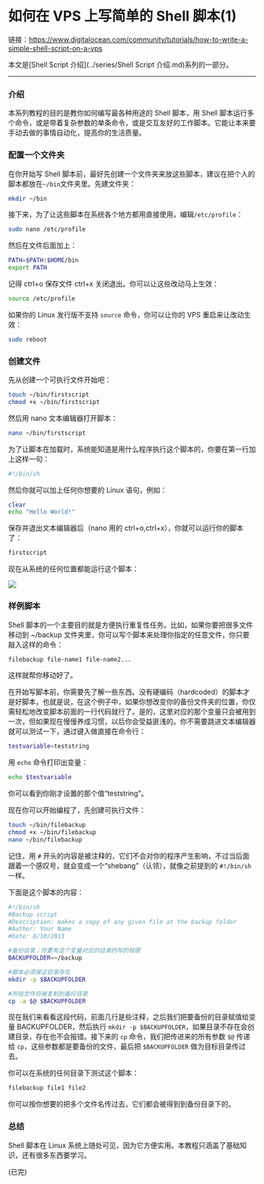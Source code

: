 # 如何在 VPS 上写简单的 Shell 脚本(1)

链接：https://www.digitalocean.com/community/tutorials/how-to-write-a-simple-shell-script-on-a-vps

本文是[Shell Script 介绍](../series/Shell Script 介绍.md)系列的一部分。

---

### 介绍

本系列教程的目的是教你如何编写最各种用途的 Shell 脚本，用 Shell 脚本运行多个命令，或是带着复杂参数的单条命令，或是交互友好的工作脚本。它能让本来要手动去做的事情自动化，提高你的生活质量。

### 配置一个文件夹

在你开始写 Shell 脚本前，最好先创建一个文件夹来放这些脚本，建议在把个人的脚本都放在`~/bin`文件夹里。先建文件夹：

```sh
mkdir ~/bin
```

接下来，为了让这些脚本在系统各个地方都用直接使用，编辑`/etc/profile`：

```sh
sudo nano /etc/profile
```

然后在文件后面加上：

```sh
PATH=$PATH:$HOME/bin
export PATH
```

记得 ctrl+o 保存文件 ctrl+x 关闭退出。你可以让这些改动马上生效：

```sh
source /etc/profile
```

如果你的 Linux 发行版不支持 `source` 命令，你可以让你的 VPS 重启来让改动生效：

```sh
sudo reboot
```

### 创建文件

先从创建一个可执行文件开始吧：

```sh
touch ~/bin/firstscript
chmod +x ~/bin/firstscript
```

然后用 nano 文本编辑器打开脚本：

```sh
nano ~/bin/firstscript
```

为了让脚本在加载时，系统能知道是用什么程序执行这个脚本的，你要在第一行加上这样一句：

```sh
#!/bin/sh
```

然后你就可以加上任何你想要的 Linux 语句，例如：

```sh
clear
echo "Hello World!"
```

保存并退出文本编辑器后（nano 用的 ctrl+o,ctrl+x），你就可以运行你的脚本了：

```sh
firstscript
```

现在从系统的任何位置都能运行这个脚本：

![](https://assets.digitalocean.com/tutorial_images/PPFoJ5f.png)


### 样例脚本

Shell 脚本的一个主要目的就是方便执行重复性任务。比如，如果你要把很多文件移动到 ~/backup 文件夹里，你可以写个脚本来处理你指定的任意文件，你只要敲入这样的命令：

```sh
filebackup file-name1 file-name2...
```

这样就帮你移动好了。

在开始写脚本前，你需要先了解一些东西。没有硬编码（hardcoded）的脚本才是好脚本，也就是说，在这个例子中，如果你想改变你的备份文件夹的位置，你仅需轻松地改变脚本前面的一行代码就行了。是的，这里对应的那个变量只会被用到一次，但如果现在慢慢养成习惯，以后你会受益匪浅的。你不需要跳进文本编辑器就可以测试一下，通过键入做直接在命令行： 

```sh
testvariable=teststring
```

用 `echo` 命令打印出变量：

```sh
echo $testvariable
```

你可以看到你刚才设置的那个值“teststring”。

现在你可以开始编程了，先创建可执行文件：

```sh
touch ~/bin/filebackup
chmod +x ~/bin/filebackup
nano ~/bin/filebackup
```

记住，用 `#` 开头的内容是被注释的，它们不会对你的程序产生影响，不过当后面跟着一个感叹号，就会变成一个“shebang”（认领），就像之前提到的 `#!/bin/sh` 一样。

下面是这个脚本的内容：

```sh
#!/bin/sh
#Backup script
#Description: makes a copy of any given file at the backup folder
#Author: Your Name
#Date: 8/10/2013

#备份目录；你要有这个变量对应的目录的写的权限
BACKUPFOLDER=~/backup

#脚本必须保证目录存在
mkdir -p $BACKUPFOLDER

#所给文件将被复制到备份目录
cp -a $@ $BACKUPFOLDER
```

现在我们来看看这段代码，前面几行是些注释，之后我们把要备份的目录赋值给变量 BACKUPFOLDER，然后执行 `mkdir -p $BACKUPFOLDER`，如果目录不存在会创建目录，存在也不会报错。接下来的 `cp` 命令，我们把传进来的所有参数 `$@` 传递给 `cp`，这些参数都是要备份的文件，最后把 `$BACKUPFOLDER` 做为目标目录传过去。

你可以在系统的任何目录下测试这个脚本：

```sh
filebackup file1 file2
```

你可以按你想要的把多个文件名传过去，它们都会被得到到备份目录下的。

### 总结

Shell 脚本在 Linux 系统上随处可见，因为它方便实用。本教程只涵盖了基础知识，还有很多东西要学习。


(已完)







